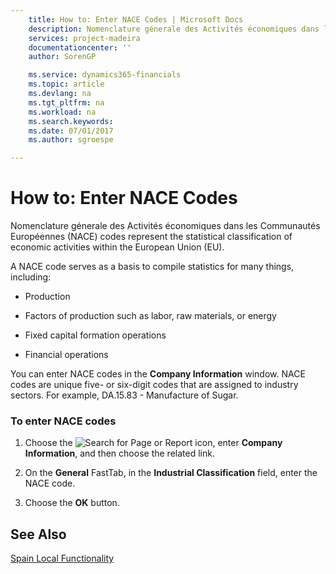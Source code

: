 ```yaml
---
    title: How to: Enter NACE Codes | Microsoft Docs
    description: Nomenclature génerale des Activités économiques dans les Communautés Européennes (NACE) codes represent the statistical classification of economic activities within the European Union (EU).
    services: project-madeira
    documentationcenter: ''
    author: SorenGP

    ms.service: dynamics365-financials
    ms.topic: article
    ms.devlang: na
    ms.tgt_pltfrm: na
    ms.workload: na
    ms.search.keywords:
    ms.date: 07/01/2017
    ms.author: sgroespe

---
```

# How to: Enter NACE Codes
Nomenclature génerale des Activités économiques dans les Communautés Européennes (NACE) codes represent the statistical classification of economic activities within the European Union (EU).  
  
 A NACE code serves as a basis to compile statistics for many things, including:  
  
-   Production  
  
-   Factors of production such as labor, raw materials, or energy  
  
-   Fixed capital formation operations  
  
-   Financial operations  
  
 You can enter NACE codes in the **Company Information** window. NACE codes are unique five- or six-digit codes that are assigned to industry sectors. For example, DA.15.83 - Manufacture of Sugar.  
  
### To enter NACE codes  
  
1.  Choose the ![Search for Page or Report](media/ui-search/search_small.png "Search for Page or Report icon") icon, enter **Company Information**, and then choose the related link.  
  
2.  On the **General** FastTab, in the **Industrial Classification** field, enter the NACE code.  
  
3.  Choose the **OK** button.  
  
## See Also  
 [Spain Local Functionality](spain-local-functionality.md)